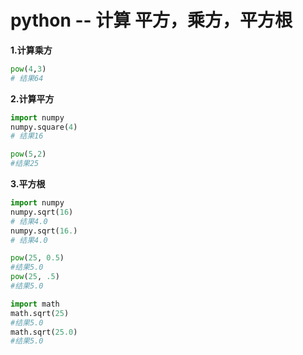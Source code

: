 # python -- 计算 平方，乘方，平方根


**1.计算乘方**

```python
pow(4,3)
# 结果64
```

**2.计算平方**

```python
import numpy
numpy.square(4)
# 结果16
```

```python
pow(5,2)
#结果25
```

**3.平方根**

```python
import numpy
numpy.sqrt(16)
# 结果4.0
numpy.sqrt(16.)
# 结果4.0
```

```python
pow(25, 0.5)
#结果5.0
pow(25, .5)
#结果5.0
```

```python
import math
math.sqrt(25)
#结果5.0
math.sqrt(25.0)
#结果5.0
```